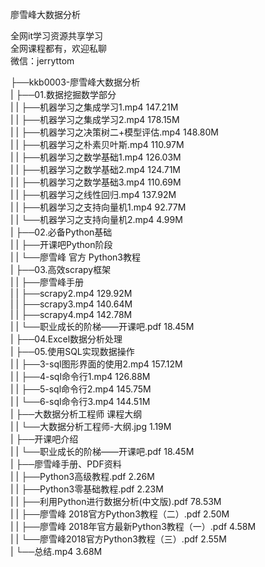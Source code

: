 廖雪峰大数据分析

全网it学习资源共享学习<br>全网课程都有，欢迎私聊<br>微信：jerryttom<br>

├──kkb0003-廖雪峰大数据分析<br> | ├──01.数据挖掘数学部分<br> | | ├──机器学习之集成学习1.mp4 147.21M<br> | | ├──机器学习之集成学习2.mp4 178.15M<br> | | ├──机器学习之决策树二+模型评估.mp4 148.80M<br> | | ├──机器学习之朴素贝叶斯.mp4 110.97M<br> | | ├──机器学习之数学基础1.mp4 126.03M<br> | | ├──机器学习之数学基础2.mp4 124.71M<br> | | ├──机器学习之数学基础3.mp4 110.69M<br> | | ├──机器学习之线性回归.mp4 137.92M<br> | | ├──机器学习之支持向量机1.mp4 92.77M<br> | | └──机器学习之支持向量机2.mp4 4.99M<br> | ├──02.必备Python基础<br> | | ├──开课吧Python阶段<br> | | └──廖雪峰 官方 Python3教程<br> | ├──03.高效scrapy框架<br> | | ├──廖雪峰手册<br> | | ├──scrapy2.mp4 129.92M<br> | | ├──scrapy3.mp4 140.64M<br> | | ├──scrapy4.mp4 142.78M<br> | | └──职业成长的阶梯——开课吧.pdf 18.45M<br> | ├──04.Excel数据分析处理<br> | ├──05.使用SQL实现数据操作<br> | | ├──3-sql图形界面的使用2.mp4 157.12M<br> | | ├──4-sql命令行1.mp4 126.88M<br> | | ├──5-sql命令行2.mp4 145.75M<br> | | └──6-sql命令行3.mp4 144.51M<br> | ├──大数据分析工程师 课程大纲<br> | | └──大数据分析工程师-大纲.jpg 1.19M<br> | ├──开课吧介绍<br> | | └──职业成长的阶梯——开课吧.pdf 18.45M<br> | ├──廖雪峰手册、PDF资料<br> | | ├──Python3高级教程.pdf 2.26M<br> | | ├──Python3零基础教程.pdf 2.23M<br> | | ├──利用Python进行数据分析(中文版).pdf 78.53M<br> | | ├──廖雪峰 2018官方Python3教程（二）.pdf 2.50M<br> | | ├──廖雪峰 2018年官方最新Python3教程（一）.pdf 4.58M<br> | | └──廖雪峰2018官方Python3教程（三）.pdf 2.55M<br> | └──总结.mp4 3.68M